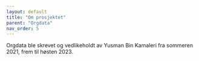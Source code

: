 ```yaml
---
layout: default
title: "Om prosjektet"
parent: "Orgdata"
nav_order: 5
---
```


Orgdata ble skrevet og vedlikeholdt av Yusman Bin Kamaleri fra sommeren 2021, frem til høsten 2023.